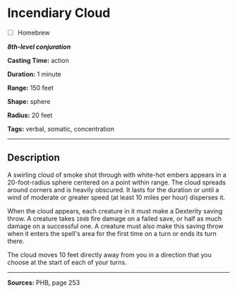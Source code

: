 # Incendiary Cloud

- [ ] Homebrew

***8th-level conjuration***

**Casting Time:** action

**Duration:** 1 minute

**Range:** 150 feet

**Shape:** sphere

**Radius:** 20 feet

**Tags:** verbal, somatic, concentration

---

## Description
A swirling cloud of smoke shot through with white-hot embers appears in a 20-foot-radius sphere centered on a point within range.
The cloud spreads around corners and is heavily obscured.
It lasts for the duration or until a wind of moderate or greater speed (at least 10 miles per hour) disperses it.

When the cloud appears, each creature in it must make a Dexterity saving throw.
A creature takes `10d8` fire damage on a failed save, or half as much damage on a successful one.
A creature must also make this saving throw when it enters the spell's area for the first time on a turn or ends its turn there.

The cloud moves 10 feet directly away from you in a direction that you choose at the start of each of your turns.

---

**Sources:** PHB, page 253
